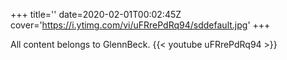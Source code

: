 +++
title=''
date=2020-02-01T00:02:45Z
cover='https://i.ytimg.com/vi/uFRrePdRq94/sddefault.jpg'
+++

All content belongs to GlennBeck.
{{< youtube uFRrePdRq94 >}}
